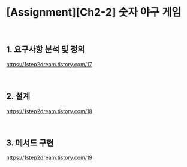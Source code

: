 # [Assignment][Ch2-2] 숫자 야구 게임

<br>

## 1. 요구사항 분석 및 정의
<https://1step2dream.tistory.com/17>

<br>

## 2. 설계
<https://1step2dream.tistory.com/18>

<br>

## 3. 메서드 구현
<https://1step2dream.tistory.com/19>
